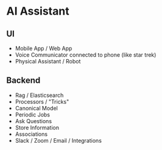 # AI Assistant

## UI

- Mobile App / Web App
- Voice Communicator connected to phone (like star trek)
- Physical Assistant / Robot

## Backend

- Rag / Elasticsearch
- Processors / "Tricks"
- Canonical Model
- Periodic Jobs
- Ask Questions
- Store Information
- Associations
- Slack / Zoom / Email / Integrations

